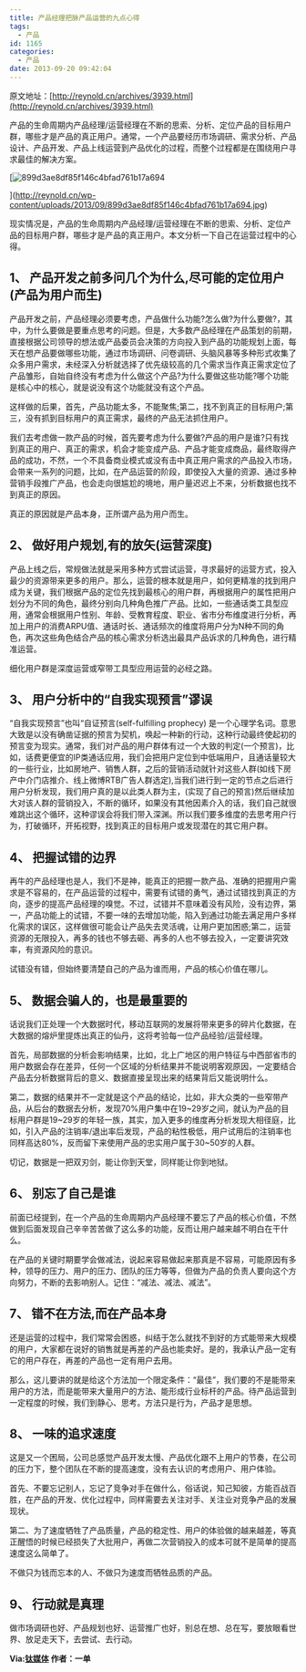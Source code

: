 ```yaml
---
title: 产品经理把脉产品运营的九点心得
tags:
  - 产品
id: 1165
categories:
  - 产品
date: 2013-09-20 09:42:04
---
```


原文地址：[http://reynold.cn/archives/3939.html](http://reynold.cn/archives/3939.html)

产品的生命周期内产品经理/运营经理在不断的思索、分析、定位产品的目标用户群，哪些才是产品的真正用户。通常，一个产品要经历市场调研、需求分析、产品设计、产品开发、产品上线运营到产品优化的过程，而整个过程都是在围绕用户寻求最佳的解决方案。<!--more-->

[![899d3ae8df85f146c4bfad761b17a694](http://reynold.cn/wp-content/uploads/2013/09/899d3ae8df85f146c4bfad761b17a694.jpg)

](http://reynold.cn/wp-content/uploads/2013/09/899d3ae8df85f146c4bfad761b17a694.jpg)

现实情况是，产品的生命周期内产品经理/运营经理在不断的思索、分析、定位产品的目标用户群，哪些才是产品的真正用户。本文分析一下自己在运营过程中的心得。

## **1、 产品开发之前多问几个为什么,尽可能的定位用户(产品为用户而生)**

产品开发之前，产品经理必须要考虑，产品做什么功能?怎么做?为什么要做?，其中，为什么要做是要重点思考的问题。但是，大多数产品经理在产品策划的前期，直接根据公司领导的想法或产品委员会决策的方向投入到产品的功能规划上面，每天在想产品要做哪些功能，通过市场调研、问卷调研、头脑风暴等多种形式收集了众多用户需求，未经深入分析就选择了优先级较高的几个需求当作真正需求定位了产品雏形，自始自终没有考虑为什么做这个产品?为什么要做这些功能?哪个功能是核心中的核心，就是说没有这个功能就没有这个产品。

这样做的后果，首先，产品功能太多，不能聚焦;第二，找不到真正的目标用户;第三，没有抓到目标用户的真正需求，最终的产品无法抓住用户。

我们去考虑做一款产品的时候，首先要考虑为什么要做?产品的用户是谁?只有找到真正的用户、真正的需求，机会才能变成产品、产品才能变成商品，最终取得产品的成功，不然，一个不具备商业模式或没有击中真正用户需求的产品投入市场，会带来一系列的问题，比如，在产品运营的阶段，即使投入大量的资源、通过多种营销手段推广产品，也会走向很尴尬的境地，用户量迟迟上不来，分析数据也找不到真正的原因。

真正的原因就是产品本身，正所谓产品为用户而生。

## **2、 做好用户规划,有的放矢(运营深度)**

产品上线之后，常规做法就是采用多种方式尝试运营，寻求最好的运营方式，投入最少的资源带来更多的用户。那么，运营的根本就是用户，如何更精准的找到用户成为关键，我们根据产品的定位先找到最核心的用户群，再根据用户的属性把用户划分为不同的角色，最终分别向几种角色推广产品。比如，一些通话类工具型应用，通常会根据用户性别、年龄、受教育程度、职业、省市分布维度进行分析，再加上用户的消费ARPU值、通话时长、通话频次的维度将用户分为N种不同的角色，再次这些角色结合产品的核心需求分析选出最具产品诉求的几种角色，进行精准运营。

细化用户群是深度运营或窄带工具型应用运营的必经之路。

## **3、 用户分析中的“自我实现预言”谬误**

“自我实现预言”也叫“自证预言(self-fulfilling prophecy) 是一个心理学名词。意思大致是以没有确凿证据的预言为契机，唤起一种新的行动，这种行动最终使起初的预言变为现实。通常，我们对产品的用户群体有过一个大致的判定(一个预言)，比如，话费更便宜的IP类通话应用，我们会把用户定位到中低端用户，且通话量较大的一些行业，比如房地产、销售人群，之后的营销活动就针对这些人群(如线下房产中介门店推介、线上微博RTB广告人群选定),当我们进行到一定的节点之后进行用户分析发现，我们用户真的是以此类人群为主，(实现了自己的预言)然后继续加大对该人群的营销投入，不断的循环，如果没有其他因素介入的话，我们自己就很难跳出这个循环，这种谬误会将我们带入深渊。所以我们要多维度的去思考用户行为，打破循环，开拓视野，找到真正的目标用户或发现潜在的其它用户群。

## **4、 把握试错的边界**

再牛的产品经理也是人，我们不是神，能真正的把握一款产品、准确的把握用户需求是不容易的，在产品运营的过程中，需要有试错的勇气，通过试错找到真正的方向，逐步的提高产品经理的嗅觉。不过，试错并不意味着没有风险，没有边界，第一，产品功能上的试错，不要一味的去增加功能，陷入到通过功能去满足用户多样化需求的误区，这样做很可能会让产品失去灵活魂，让用户更加困惑;第二，运营资源的无限投入，再多的钱也不够去砸、再多的人也不够去投入，一定要讲究效率，有资源风险的意识。

试错没有错，但始终要清楚自己的产品为谁而用，产品的核心价值在哪儿。

## **5、 数据会骗人的，也是最重要的**

话说我们正处理一个大数据时代，移动互联网的发展将带来更多的碎片化数据，在大数据的熔炉里提炼出真正的仙丹，这将考验每一位产品经验/运营经理。

首先，局部数据的分析会影响结果，比如，北上广地区的用户特征与中西部省市的用户数据会存在差异，任何一个区域的分析结果并不能说明客观原因，一定要结合产品去分析数据背后的意义、数据直接呈现出来的结果背后又能说明什么。

第二，数据的结果并不一定就是这个产品的结论，比如，非大众类的一些窄带产品，从后台的数据去分析，发现70%用户集中在19~29岁之间，就认为产品的目标用户群是19~29岁的年轻一族，其实，加入更多的维度再分析发现大相径庭，比如，引入产品的注销率/退出率后发现，产品的粘性极低，用户试用后的注销率也同样高达80%，反而留下来使用产品的忠实用户属于30~50岁的人群。

切记，数据是一把双刃剑，能让你到天堂，同样能让你到地狱。

## **6、 别忘了自己是谁**

前面已经提到，在一个产品的生命周期内产品经理不要忘了产品的核心价值，不然做到后面发现自己辛辛苦苦做了这么多的功能，反而让用户越来越不明白在干什么。

在产品的关键时期要学会做减法，说起来容易做起来那真是不容易，可能原因有多种，领导的压力、用户的压力、团队的压力等等，但做为产品的负责人要向这个方向努力，不断的去影响别人。记住：“减法、减法、减法”。

## **7、 错不在方法,而在产品本身**

还是运营的过程中，我们常常会困惑，纠结于怎么就找不到好的方式能带来大规模的用户，大家都在说好的销售就是再差的产品也能卖好。是的，我承认产品一定有它的用户存在，再差的产品也一定有用户去用。

那么，这儿要讲的就是给这个方法加一个限定条件：“最佳”，我们要的不是能带来用户的方法，而是能带来大量用户的方法、能形成行业标杆的产品。待产品运营到一定程度的时候，我们到静心、思考。方法只是行为，产品才是思想。

## **8、 一味的追求速度**

这是又一个困局，公司总感觉产品开发太慢、产品优化跟不上用户的节奏，在公司的压力下，整个团队在不断的提高速度，没有去认识的考虑用户、用户体验。

首先、不要忘记别人，忘记了竞争对手在做什么，俗话说，知己知彼，方能百战百胜，在产品的开发、优化过程中，同样需要去关注对手、关注业对竞争产品的发展现状。

第二、为了速度牺牲了产品质量，产品的稳定性、用户的体验做的越来越差，等真正醒悟的时候已经损失了大批用户，再做二次营销投入的成本可就不是简单的提高速度这么简单了。

不做只为钱而忘本的人、不做只为速度而牺牲品质的产品。

## **9、 行动就是真理**

做市场调研也好、产品规划也好、运营推广也好，别总在想、总在写，要放眼看世界、放足走天下，去尝试、去行动。

**Via:[钛媒体](http://www.tmtpost.com/62039.html) 作者：一单**